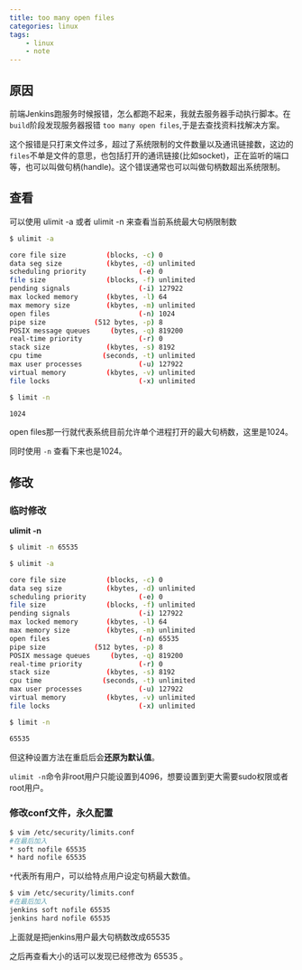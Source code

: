 ```yaml
---
title: too many open files
categories: linux
tags:
    - linux
    - note
---
```


## 原因

前端Jenkins跑服务时候报错，怎么都跑不起来，我就去服务器手动执行脚本。在`build`阶段发现服务器报错 `too many open files`,于是去查找资料找解决方案。

这个报错是只打来文件过多，超过了系统限制的文件数量以及通讯链接数，这边的`files`不单是文件的意思，也包括打开的通讯链接(比如socket)，正在监听的端口等，也可以叫做句柄(handle)。这个错误通常也可以叫做句柄数超出系统限制。 

## 查看

可以使用 ulimit -a 或者 ulimit -n 来查看当前系统最大句柄限制数

```bash
$ ulimit -a

core file size          (blocks, -c) 0
data seg size           (kbytes, -d) unlimited
scheduling priority             (-e) 0
file size               (blocks, -f) unlimited
pending signals                 (-i) 127922
max locked memory       (kbytes, -l) 64
max memory size         (kbytes, -m) unlimited
open files                      (-n) 1024
pipe size            (512 bytes, -p) 8
POSIX message queues     (bytes, -q) 819200
real-time priority              (-r) 0
stack size              (kbytes, -s) 8192
cpu time               (seconds, -t) unlimited
max user processes              (-u) 127922
virtual memory          (kbytes, -v) unlimited
file locks                      (-x) unlimited

$ limit -n

1024

```
open files那一行就代表系统目前允许单个进程打开的最大句柄数，这里是1024。 

同时使用 `-n` 查看下来也是1024。

## 修改

### 临时修改

**ulimit -n**


```bash
$ ulimit -n 65535

$ ulimit -a

core file size          (blocks, -c) 0
data seg size           (kbytes, -d) unlimited
scheduling priority             (-e) 0
file size               (blocks, -f) unlimited
pending signals                 (-i) 127922
max locked memory       (kbytes, -l) 64
max memory size         (kbytes, -m) unlimited
open files                      (-n) 65535
pipe size            (512 bytes, -p) 8
POSIX message queues     (bytes, -q) 819200
real-time priority              (-r) 0
stack size              (kbytes, -s) 8192
cpu time               (seconds, -t) unlimited
max user processes              (-u) 127922
virtual memory          (kbytes, -v) unlimited
file locks                      (-x) unlimited

$ limit -n

65535
```

但这种设置方法在重启后会**还原为默认值**。

`ulimit -n`命令非root用户只能设置到4096，想要设置到更大需要sudo权限或者root用户。

### 修改conf文件，永久配置

```bash
$ vim /etc/security/limits.conf  
#在最后加入  
* soft nofile 65535  
* hard nofile 65535 
```

`*`代表所有用户，可以给特点用户设定句柄最大数值。

```bash
$ vim /etc/security/limits.conf  
#在最后加入  
jenkins soft nofile 65535  
jenkins hard nofile 65535
```

上面就是把jenkins用户最大句柄数改成65535

之后再查看大小的话可以发现已经修改为 65535 。
